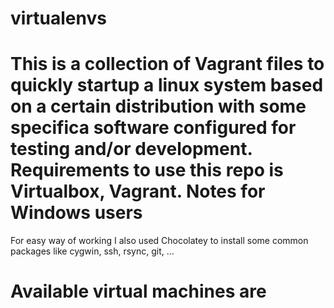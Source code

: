 # virtualenvs
This is a collection of Vagrant files to quickly startup a linux system based on a certain distribution with some specifica software configured for testing and/or development.
Requirements to use this repo is Virtualbox, Vagrant.
Notes for Windows users
=======================
For easy way of working I also used Chocolatey to install some common packages like cygwin, ssh, rsync, git, ...

Available virtual machines are
==============================

